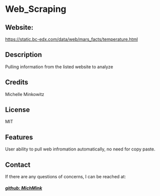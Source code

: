 # Web_Scraping

## Website: 
https://static.bc-edx.com/data/web/mars_facts/temperature.html

## Description
Pulling information from the listed website to analyze

## Credits
Michelle Minkowitz

## License
MIT

## Features
User ability to pull web infromation automatically, no need for copy paste.


## Contact
If there are any questions of concerns, I can be reached at:
##### [github: MichMink](https://github.com/MichMink)
